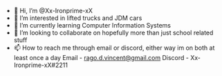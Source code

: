 - 👋 Hi, I’m @Xx-Ironprime-xX
- 👀 I’m interested in lifted trucks and JDM cars
- 🌱 I’m currently learning Computer Information Systems
- 💞️ I’m looking to collaborate on hopefully more than just school related stuff
- 📫 How to reach me through email or discord, either way im on both at least once a day
  Email - rago.d.vincent@gmail.com          Discord - Xx-Ironprime-xX#2211

<!---
Xx-Ironprime-xX/Xx-Ironprime-xX is a ✨ special ✨ repository because its `README.md` (this file) appears on your GitHub profile.
You can click the Preview link to take a look at your changes.
--->
